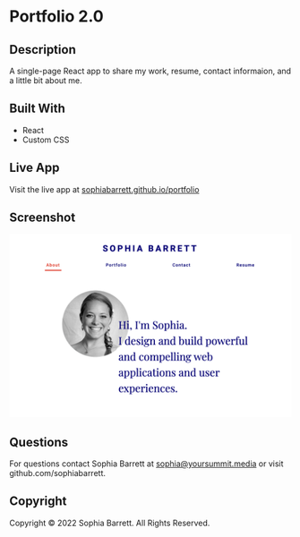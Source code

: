 # Portfolio 2.0

## Description

A single-page React app to share my work, resume, contact informaion, and a little bit about me.

## Built With

- React
- Custom CSS

## Live App

Visit the live app at [sophiabarrett.github.io/portfolio](https://sophiabarrett.github.io/portfolio)

## Screenshot

![screenshot](./screenshot.png)

## Questions

For questions contact Sophia Barrett at sophia@yoursummit.media or visit github.com/sophiabarrett.

## Copyright

Copyright © 2022 Sophia Barrett. All Rights Reserved.